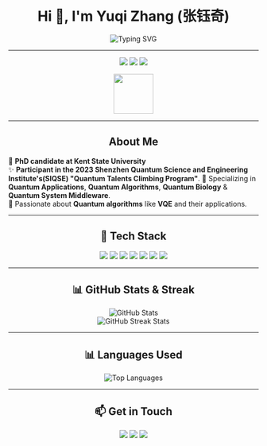 <h1 align="center">Hi 👋, I'm Yuqi Zhang (张钰奇)</h1>

<p align="center">
  <img src="https://readme-typing-svg.herokuapp.com?font=Fira+Code&size=24&duration=3000&pause=1000&color=0F80EC&center=true&vCenter=true&width=600&lines=Always+Ready;Full+of+Energy;Everlasting+Vitality;Journeying+Towards+the+Stars;Quantum+Computing" alt="Typing SVG">
</p>

---

<div align="center">
  <img src="https://img.shields.io/badge/Quantum_Computing-%2312100E.svg?style=for-the-badge&logo=qiskit&logoColor=white" />
  <img src="https://img.shields.io/badge/Quantum_System-%23734F96.svg?style=for-the-badge&logo=protein-data-bank&logoColor=white" />
  <img src="https://img.shields.io/badge/Quantum_Biology-%23E4405F.svg?style=for-the-badge&logo=biotech&logoColor=white" />
</div>

<p align="center">
  <img src="https://media.giphy.com/media/f9k1tV7HyORcngKF8v/giphy.gif" width="80">
</p>

---

<h2 align="center">About Me</h2>

🌟 **PhD candidate at Kent State University**  
✨ **Participant in the 2023 Shenzhen Quantum Science and Engineering Institute's(SIQSE) "Quantum Talents Climbing Program"**.
🔬 Specializing in **Quantum Applications**, **Quantum Algorithms**, **Quantum Biology** & **Quantum System Middleware**.  
🌱 Passionate about **Quantum algorithms** like **VQE** and their applications.  


---

<h2 align="center">🔧 Tech Stack</h2>

<div align="center">
  <img src="https://img.shields.io/badge/-Python-3776AB?style=for-the-badge&logo=python&logoColor=white">
  <img src="https://img.shields.io/badge/-C++-00599C?style=for-the-badge&logo=cplusplus&logoColor=white">
  <img src="https://img.shields.io/badge/-Qiskit-6929C4?style=for-the-badge&logo=ibm&logoColor=white">
  <img src="https://img.shields.io/badge/-Anaconda-44A833?style=for-the-badge&logo=anaconda&logoColor=white">
  <img src="https://img.shields.io/badge/-Jupyter-F37626?style=for-the-badge&logo=jupyter&logoColor=white">
  <img src="https://img.shields.io/badge/-Ubuntu-E95420?style=for-the-badge&logo=ubuntu&logoColor=white">
  <img src="https://img.shields.io/badge/-Visual%20Studio-5C2D91?style=for-the-badge&logo=visual-studio&logoColor=white">
</div>

---


<h2 align="center">📊 GitHub Stats & Streak</h2>

<div align="center">
  <img src="https://github-readme-stats.vercel.app/api?username=qiqi-xingyi&show_icons=true&theme=radical" alt="GitHub Stats" />
  <br />
  <img src="https://github-readme-streak-stats.herokuapp.com/?user=qiqi-xingyi&theme=radical" alt="GitHub Streak Stats" />
</div>

---

<h2 align="center">📊 Languages Used</h2>

<div align="center">
  <img src="https://github-readme-stats.vercel.app/api/top-langs/?username=qiqi-xingyi&layout=compact&theme=radical" alt="Top Languages" />
</div>

---

<h2 align="center">📫 Get in Touch</h2>

<p align="center">
  <a href="https://www.linkedin.com/in/your-link"><img src="https://img.shields.io/badge/LinkedIn-%230A66C2.svg?style=for-the-badge&logo=linkedin&logoColor=white"></a>
  <a href="mailto:yuqi.zhang@email.com"><img src="https://img.shields.io/badge/Email-D14836?style=for-the-badge&logo=gmail&logoColor=white"></a>
  <a href="http://your-website.com"><img src="https://img.shields.io/badge/Website-%23000000.svg?style=for-the-badge&logo=About.me&logoColor=white"></a>
</p>


<!--
**qiqi-xingyi/qiqi-xingyi** is a ✨ _special_ ✨ repository because its `README.md` (this file) appears on your GitHub profile.

Here are some ideas to get you started:

- 🔭 I’m currently working on ...
- 🌱 I’m currently learning ...
- 👯 I’m looking to collaborate on ...
- 🤔 I’m looking for help with ...
- 💬 Ask me about ...
- 📫 How to reach me: ...
- 😄 Pronouns: ...
- ⚡ Fun fact: ...
-->
